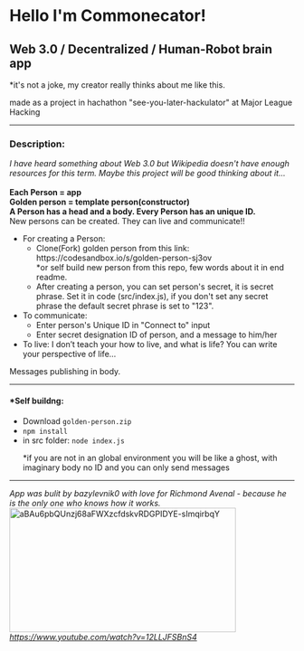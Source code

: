 <h1>Hello I'm Commonecator!</h1>
<h2>Web 3.0 / Decentralized / Human-Robot brain app</h2>
<p>*it's not a joke, my creator really thinks about me like this.</p>
<p>made as a project in hachathon "see-you-later-hackulator" at Major League Hacking</p>
<hr>
<h3>Description:</h3>
<i>I have heard something about Web 3.0 but Wikipedia doesn't have enough resources for this term. Maybe this project will be good thinking about it...</i><br><br>
<b>Each Person = app</b><br>
<b>Golden person = template person(constructor)</b><br>
<b>A Person has a head and a body. Every Person has an unique ID.</b></br> 
New persons can be created. They can live and communicate!!
<ul>
 <li>For creating a Person:
   <ul>
     <li>Clone(Fork) golden person from this link: https://codesandbox.io/s/golden-person-sj3ov<br>*or self build new person from this repo, few words about it in end readme.</li>
     <li>After creating a person, you can set person's secret, it is secret phrase. Set it in code (src/index.js), if you don't set any secret phrase the default secret phrase is set to "123". 
   </ul>  
 </li>
 <li>To communicate:
  <ul>
   <li>Enter person's Unique ID in "Connect to" input</li>
   <li>Enter secret designation ID of person, and a message to him/her</li> 
  </ul>
 </li>
 <li> To live: I don’t teach your how to live, and what is life? You can write your perspective of life...</li>
</ul>
Messages publishing in body.
<hr>
<h4>*Self buildng:</h4>
<ul>
 <li>Download <code>golden-person.zip</code></li>
 <li><code>npm install</code></li>
 <li>in src folder: <code>node index.js</code>
 <p>*if you are not in an global environment you will be like a ghost, with imaginary body no ID and you can only send messages</p>
 </ul>
<hr>
<i>App was bulit by bazylevnik0 with love for Richmond Avenal - because he is the only one who knows how it works.</i><br>
<a data-flickr-embed="true" href="https://www.flickr.com/photos/190118078@N05/51791897758/in/dateposted-public/" title="aBAu6pbQUnzj68aFWXzcfdskvRDGPIDYE-sImqirbqY"><img src="https://live.staticflickr.com/65535/51791897758_93989b6477_w.jpg" width="400" height="220" alt="aBAu6pbQUnzj68aFWXzcfdskvRDGPIDYE-sImqirbqY"></a>
<i><a href="https://www.youtube.com/watch?v=12LLJFSBnS4">https://www.youtube.com/watch?v=12LLJFSBnS4</a></i><br>
